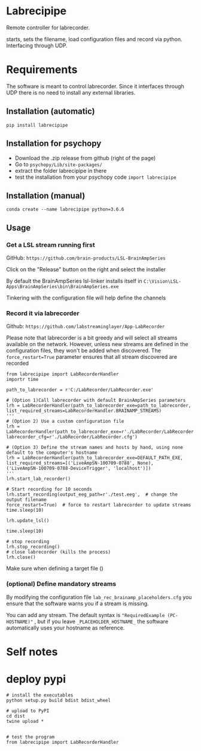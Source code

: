 # Labrecipipe

Remote controller for labrecorder.

starts, sets the filename, load configuration files and record via python. Interfacing through UDP.

# Requirements

The software is meant to control labrecorder. Since it interfaces through UDP there is no need to install any external libraries.

## Installation (automatic)

`pip install labrecipipe`

## Installation for psychopy

- Download the .zip release from github (right of the page)
- Go to `psychopy/Lib/site-packages/`
- extract the folder labrecipipe in there
- test the installation from your psychopy code `import labrecipipe`

## Installation (manual)

`conda create --name labrecipipe python=3.6.6`



## Usage

### Get a LSL stream running first

GitHub: `https://github.com/brain-products/LSL-BrainAmpSeries`

Click on the "Release" button on the right and select the installer

By default the BrainAmpSeries lsl-linker installs itself in `C:\Vision\LSL-Apps\BrainAmpSeries\bin\BrainAmpSeries.exe` 

Tinkering with the configuration file will help define the channels

### Record it via labrecorder

Github: `https://github.com/labstreaminglayer/App-LabRecorder` 

Please note that labrecorder is a bit greedy and will select all streams available on the network. However, unless new streams are defined in the configuration files, they won't be added when discovered. The `force_restart=True` parameter ensures that all stream discovered are recorded

```
from labrecipipe import LabRecorderHandler
importr time

path_to_labrecorder = r'C:/LabRecorder/LabRecorder.exe'

# (Option 1)Call labrecorder with default BrainAmpSeries parameters
lrh = LabRecorderHandler(path_to_labrecorder_exe=path_to_labrecorder,
list_required_streams=LabRecorderHandler.BRAINAMP_STREAMS)
'''
# (Option 2) Use a custom configuration file
lrh = LabRecorderHandler(path_to_labrecorder_exe=r'./LabRecorder/LabRecorder.exe',
labrecorder_cfg=r'./LabRecorder/LabRecorder.cfg')

# (Option 3) Define the stream names and hosts by hand, using none default to the computer's hostname
lrh = LabRecorderHandler(path_to_labrecorder_exe=DEFAULT_PATH_EXE,
list_required_streams=[('LiveAmpSN-100709-0788', None),
('LiveAmpSN-100709-0788-DeviceTrigger', 'localhost')])
'''
lrh.start_lab_recorder()

# Start recording for 10 seconds
lrh.start_recording(output_eeg_path=r'./test.eeg',  # change the output filename
force_restart=True)  # force to restart labrecorder to update streams
time.sleep(10)

lrh.update_lsl()

time.sleep(10)

# stop recording
lrh.stop_recording()
# close labrecorder (kills the process)
lrh.close()
```

Make sure when defining a target file ()

### (optional) Define mandatory streams

By modifying the configuration file `lab_rec_brainamp_placeholders.cfg` you ensure that the software warns you if a stream is missing. 

You can add any stream. The default syntax is `"RequiredExample (PC-HOSTNAME)"` , but if you leave `_PLACEHOLDER_HOSTNAME_` the software automatically uses your hostname as reference.

  

# Self notes

# deploy pypi

```
# install the executables
python setup.py build bdist bdist_wheel

# upload to PyPI
cd dist
twine upload *


# test the program
from labrecipipe import LabRecorderHandler
```

